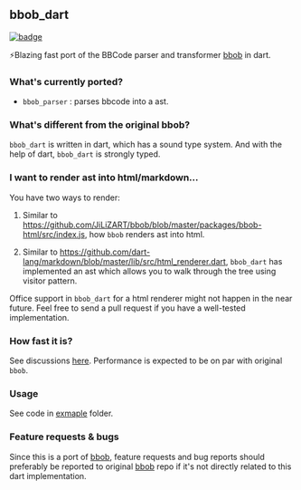 ## bbob_dart

<a href="https://pub.dev/packages/bbob_dart" rel="pub link">![badge](https://img.shields.io/pub/v/bbob_dart.svg)</a>

⚡️Blazing fast port of the BBCode parser and transformer [bbob](https://github.com/JiLiZART/bbob) in dart.

### What's currently ported?

* `bbob_parser` :  parses bbcode into a ast.

### What's different from the original bbob?
`bbob_dart` is written in dart, which has a sound type system. And with the help of dart,
`bbob_dart` is strongly typed.
  
### I want to render ast into html/markdown...
You have two ways to render:
1. Similar to https://github.com/JiLiZART/bbob/blob/master/packages/bbob-html/src/index.js, how `bbob` 
renders ast into html.

2. Similar to https://github.com/dart-lang/markdown/blob/master/lib/src/html_renderer.dart,
`bbob_dart` has implemented an ast which allows you to walk through the tree using visitor pattern.

Office support in `bbob_dart` for a html renderer  might not happen in the near future. Feel free to send a pull request 
if you have a well-tested implementation. 

### How fast it is?
See discussions [here](https://github.com/JiLiZART/bbob/issues/25). Performance is expected to be on par with original `bbob`.

### Usage
See code in [exmaple](https://github.com/edwardez/bbob_dart/tree/master/example) folder.

### Feature requests & bugs
Since this is a port of [bbob](https://github.com/JiLiZART/bbob), feature requests and bug 
reports should preferably be reported to original [bbob](https://github.com/JiLiZART/bbob) repo if 
it's not directly related to this dart implementation. 
